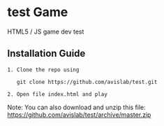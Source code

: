 # test Game

HTML5 / JS game dev test

## Installation Guide

    1. Clone the repo using

       git clone https://github.com/avislab/test.git

    2. Open file index.html and play

Note:
You can also download and unzip this file:
https://github.com/avislab/test/archive/master.zip
